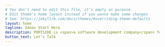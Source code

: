 ```yaml
---
# You don't need to edit this file, it's empty on purpose.
# Edit theme's home layout instead if you wanna make some changes
# See: https://jekyllrb.com/docs/themes/#overriding-theme-defaults
layout: home
tagline: Ideas Start Here
description: PORTSIDE is <span>a software development company</span> focused on Designing, Building & Shipping Code for custom enterprise solutions for small to medium size businesses.
button_text: Let's Talk
---
```

